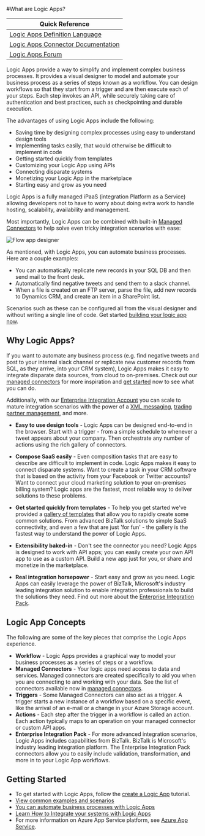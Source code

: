 <properties 
	pageTitle="What are Logic Apps?" 
	description="Learn more about App Service Logic Apps" 
	authors="kevinlam1" 
	manager="dwrede" 
	editor="" 
	services="app-service\logic" 
	documentationCenter=""/>

<tags
	ms.service="app-service-logic"
	ms.workload="na"
	ms.tgt_pltfrm="na"
	ms.devlang="na"
	ms.topic="hero-article" 
	ms.date="07/12/2016"
	ms.author="klam"/>

#What are Logic Apps?

| Quick Reference |
| --------------- |
| [Logic Apps Definition Language](https://msdn.microsoft.com/library/azure/mt643789.aspx) |
| [Logic Apps Connector Documentation](../connectors/apis-list.md) |
| [Logic Apps Forum](https://social.msdn.microsoft.com/Forums/en-US/home?forum=azurelogicapps) |

Logic Apps provide a way to simplify and implement complex business processes. It provides a visual designer to model and automate your business process as a series of steps known as a workflow. You can design workflows so that they start from a trigger and are then execute each of your steps. Each step invokes an API, while securely taking care of authentication and best practices, such as checkpointing and durable execution.

The advantages of using Logic Apps include the following:  

- Saving time by designing complex processes using easy to understand design tools
- Implementing tasks easily, that would otherwise be difficult to implement in code
- Getting started quickly from templates
- Customizing your Logic App using APIs
- Connecting disparate systems
- Monetizing your Logic App in the marketplace
- Starting easy and grow as you need

Logic Apps is a fully managed iPaaS (integration Platform as a Service) allowing developers not to have to worry about doing extra work to handle hosting, scalability, availability and management. 

Most importantly, Logic Apps can be combined with built-in [Managed Connectors][managedapis] to help solve even tricky integration scenarios with ease: 

![Flow app designer](./media/app-service-logic-what-are-logic-apps/LogicAppCapture2.png)

As mentioned, with Logic Apps, you can automate business processes. Here are a couple examples:  
 
* You can automatically replicate new records in your SQL DB and then send mail to the front desk.   
* Automatically find negative tweets and send them to a slack channel.
* When a file is created on an FTP server, parse the file, add new records to Dynamics CRM, and create an item in a SharePoint list. 

Scenarios such as these can be configured all from the visual designer and without writing a single line of code. Get started [building your logic app now][create].

## Why Logic Apps?

If you want to automate any business process (e.g. find negative tweets and post to your internal slack channel or replicate new customer records from SQL, as they arrive, into your CRM system), Logic Apps makes it easy to integrate disparate data sources, from cloud to on-premises. Check out our [managed connectors][managedapis] for more inspiration and [get started][create] now to see what you can do. 

Additionally, with our [Enterprise Integration Account][biztalk] you can scale to mature integration scenarios with the power of a [XML messaging][xml], [trading partner management][tpm], and more.

- **Easy to use design tools** - Logic Apps can be designed end-to-end in the browser. Start with a trigger - from a simple schedule to whenever a tweet appears about your company. Then orchestrate any number of actions using the rich gallery of connectors.

- **Compose SaaS easily** - Even composition tasks that are easy to describe are difficult to implement in code. Logic Apps makes it easy to connect disparate systems. Want to create a task in your CRM software that is based on the activity from your Facebook or Twitter accounts? Want to connect your cloud marketing solution to your on-premises billing system? Logic apps are the fastest, most reliable way to deliver solutions to these problems.

- **Get started quickly from templates** - To help you get started we've provided a [gallery of templates][templates] that allow you to rapidly create some common solutions. From advanced BizTalk solutions to simple SaaS connectivity, and even a few that are just 'for fun' - the gallery is the fastest way to understand the power of Logic Apps.

- **Extensibility baked-in** - Don't see the connector you need? Logic Apps is designed to work with API apps; you can easily create your own API app to use as a custom API. Build a new app just for you, or share and monetize in the marketplace.

- **Real integration horsepower** - Start easy and grow as you need. Logic Apps can easily leverage the power of BizTalk, Microsoft's industry leading integration solution to enable integration professionals to build the solutions they need. Find out more about the [Enterprise Integration Pack](./app-service-logic-enterprise-integration-overview.md).

## Logic App Concepts

The following are some of the key pieces that comprise the Logic Apps experience. 

- **Workflow** - Logic Apps provides a graphical way to model your business processes as a series of steps or a workflow.
- **Managed Connectors** - Your logic apps need access to data and services. Managed connectors are created specifically to aid you when you are connecting to and working with your data. See the list of connectors available now in [managed connectors][managedapis].
- **Triggers** - Some Managed Connectors can also act as a trigger. A trigger starts a new instance of a workflow based on a specific event, like the arrival of an e-mail or a change in your Azure Storage account.
-  **Actions** - Each step after the trigger in a workflow is called an action. Each action typically maps to an operation on your managed connector or custom API apps.
- **Enterprise Integration Pack** - For more advanced integration scenarios, Logic Apps includes capabilities from BizTalk. BizTalk is Microsoft's industry leading integration platform. The Enterprise Integration Pack connectors allow you to easily include validation, transformation, and more in to your Logic App workflows.

## Getting Started  

 - To get started with Logic Apps, follow the [create a Logic App][create] tutorial.  
 - [View common examples and scenarios](app-service-logic-examples-and-scenarios.md)
 - [You can automate business processes with Logic Apps](http://channel9.msdn.com/Events/Build/2016/T694) 
 - [Learn How to Integrate your systems with Logic Apps](http://channel9.msdn.com/Events/Build/2016/P462)
- For more information on Azure App Service platform, see [Azure App Service][appservice].

[biztalk]: app-service-logic-enterprise-integration-accounts.md
[appservice]: ../app-service/app-service-value-prop-what-is.md
[create]: app-service-logic-create-a-logic-app.md
[managedapis]: ../connectors/apis-list.md
[tpm]: app-service-logic-enterprise-integration-accounts.md
[xml]: app-service-logic-enterprise-integration-b2b.md
[templates]: app-service-logic-use-logic-app-templates.md
